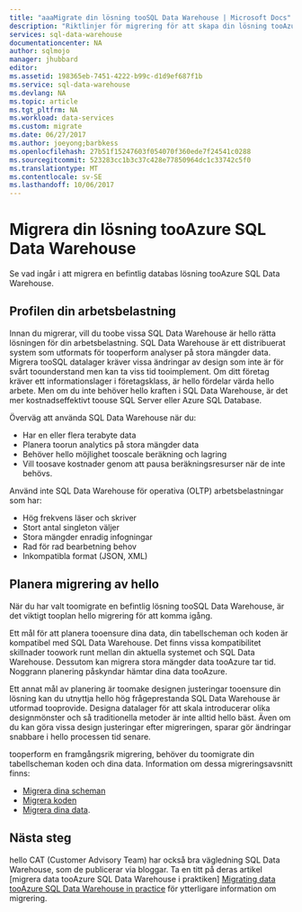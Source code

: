 ```yaml
---
title: "aaaMigrate din lösning tooSQL Data Warehouse | Microsoft Docs"
description: "Riktlinjer för migrering för att skapa din lösning tooAzure SQL Data Warehouse-plattform."
services: sql-data-warehouse
documentationcenter: NA
author: sqlmojo
manager: jhubbard
editor: 
ms.assetid: 198365eb-7451-4222-b99c-d1d9ef687f1b
ms.service: sql-data-warehouse
ms.devlang: NA
ms.topic: article
ms.tgt_pltfrm: NA
ms.workload: data-services
ms.custom: migrate
ms.date: 06/27/2017
ms.author: joeyong;barbkess
ms.openlocfilehash: 27b51f15247603f054070f360ede7f24541c0288
ms.sourcegitcommit: 523283cc1b3c37c428e77850964dc1c33742c5f0
ms.translationtype: MT
ms.contentlocale: sv-SE
ms.lasthandoff: 10/06/2017
---
```

# <a name="migrate-your-solution-tooazure-sql-data-warehouse"></a>Migrera din lösning tooAzure SQL Data Warehouse
Se vad ingår i att migrera en befintlig databas lösning tooAzure SQL Data Warehouse. 

## <a name="profile-your-workload"></a>Profilen din arbetsbelastning
Innan du migrerar, vill du toobe vissa SQL Data Warehouse är hello rätta lösningen för din arbetsbelastning. SQL Data Warehouse är ett distribuerat system som utformats för tooperform analyser på stora mängder data.  Migrera tooSQL datalager kräver vissa ändringar av design som inte är för svårt toounderstand men kan ta viss tid tooimplement. Om ditt företag kräver ett informationslager i företagsklass, är hello fördelar värda hello arbete. Men om du inte behöver hello kraften i SQL Data Warehouse, är det mer kostnadseffektivt toouse SQL Server eller Azure SQL Database.

Överväg att använda SQL Data Warehouse när du:
- Har en eller flera terabyte data
- Planera toorun analytics på stora mängder data
- Behöver hello möjlighet tooscale beräkning och lagring 
- Vill toosave kostnader genom att pausa beräkningsresurser när de inte behövs.

Använd inte SQL Data Warehouse för operativa (OLTP) arbetsbelastningar som har:
- Hög frekvens läser och skriver
- Stort antal singleton väljer
- Stora mängder enradig infogningar
- Rad för rad bearbetning behov
- Inkompatibla format (JSON, XML)


## <a name="plan-hello-migration"></a>Planera migrering av hello

När du har valt toomigrate en befintlig lösning tooSQL Data Warehouse, är det viktigt tooplan hello migrering för att komma igång. 

Ett mål för att planera tooensure dina data, din tabellscheman och koden är kompatibel med SQL Data Warehouse. Det finns vissa kompatibilitet skillnader toowork runt mellan din aktuella systemet och SQL Data Warehouse. Dessutom kan migrera stora mängder data tooAzure tar tid. Noggrann planering påskyndar hämtar dina data tooAzure. 

Ett annat mål av planering är toomake designen justeringar tooensure din lösning kan du utnyttja hello hög frågeprestanda SQL Data Warehouse är utformad tooprovide. Designa datalager för att skala introducerar olika designmönster och så traditionella metoder är inte alltid hello bäst. Även om du kan göra vissa design justeringar efter migreringen, sparar gör ändringar snabbare i hello processen tid senare.

tooperform en framgångsrik migrering, behöver du toomigrate din tabellscheman koden och dina data. Information om dessa migreringsavsnitt finns:

-  [Migrera dina scheman](sql-data-warehouse-migrate-schema.md)
-  [Migrera koden](sql-data-warehouse-migrate-code.md)
-  [Migrera dina data](sql-data-warehouse-migrate-data.md). 

<!--
## Perform hello migration


## Deploy hello solution


## Validate hello migration

-->

## <a name="next-steps"></a>Nästa steg
hello CAT (Customer Advisory Team) har också bra vägledning SQL Data Warehouse, som de publicerar via bloggar.  Ta en titt på deras artikel [migrera data tooAzure SQL Data Warehouse i praktiken] [ Migrating data tooAzure SQL Data Warehouse in practice] för ytterligare information om migrering.

<!--Image references-->

<!--Article references-->

<!--MSDN references-->

<!--Other Web references-->
[Migrating data tooAzure SQL Data Warehouse in practice]: https://blogs.msdn.microsoft.com/sqlcat/2016/08/18/migrating-data-to-azure-sql-data-warehouse-in-practice/
